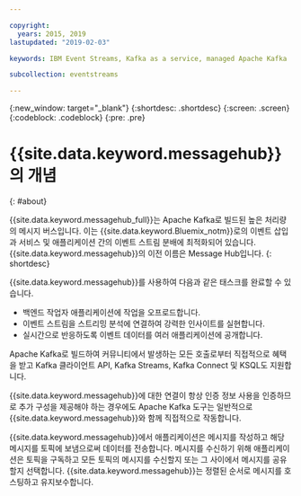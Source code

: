 ```yaml
---

copyright:
  years: 2015, 2019
lastupdated: "2019-02-03"

keywords: IBM Event Streams, Kafka as a service, managed Apache Kafka

subcollection: eventstreams

---
```


{:new_window: target="_blank"}
{:shortdesc: .shortdesc}
{:screen: .screen}
{:codeblock: .codeblock}
{:pre: .pre}

# {{site.data.keyword.messagehub}}의 개념
{: #about}

{{site.data.keyword.messagehub_full}}는 Apache Kafka로 빌드된 높은 처리량의 메시지 버스입니다. 이는 {{site.data.keyword.Bluemix_notm}}로의 이벤트 삽입과 서비스 및 애플리케이션 간의 이벤트 스트림 분배에 최적화되어 있습니다. {{site.data.keyword.messagehub}}의 이전 이름은 Message Hub입니다.
{: shortdesc}

{{site.data.keyword.messagehub}}를 사용하여 다음과 같은 태스크를 완료할 수 있습니다.

* 백엔드 작업자 애플리케이션에 작업을 오프로드합니다.
* 이벤트 스트림을 스트리밍 분석에 연결하여 강력한 인사이트를 실현합니다.
* 실시간으로 반응하도록 이벤트 데이터를 여러 애플리케이션에 공개합니다.

Apache Kafka로 빌드하여 커뮤니티에서 발생하는 모든 호출로부터 직접적으로 혜택을 받고 Kafka 클라이언트 API, Kafka Streams, Kafka Connect 및 KSQL도 지원합니다.

 {{site.data.keyword.messagehub}}에 대한 연결이 항상 인증 정보 사용을 인증하므로 추가 구성을 제공해야 하는 경우에도
Apache Kafka 도구는 일반적으로 {{site.data.keyword.messagehub}}와 함께 직접적으로 작동합니다.

{{site.data.keyword.messagehub}}에서 애플리케이션은
메시지를 작성하고 해당 메시지를 토픽에 보냄으로써 데이터를 전송합니다. 메시지를 수신하기 위해 애플리케이션은
토픽을 구독하고 모든 토픽의 메시지를 수신할지 또는 그 사이에서 메시지를 공유할지 선택합니다.
{{site.data.keyword.messagehub}}는 정렬된 순서로 메시지를 호스팅하고
유지보수합니다. 




